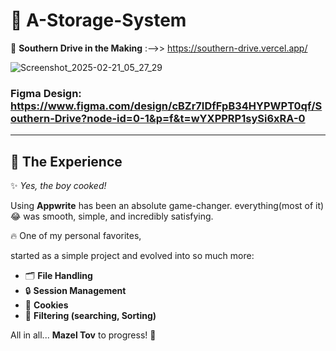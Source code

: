 # 🚀 A-Storage-System  
🌴 **Southern Drive in the Making** :-->> https://southern-drive.vercel.app/ 

![Screenshot_2025-02-21_05_27_29](https://github.com/user-attachments/assets/f0fa3bb0-b7e7-43c8-bcab-c3f0ab8072f7)

### Figma Design: https://www.figma.com/design/cBZr7IDfFpB34HYPWPT0qf/Southern-Drive?node-id=0-1&p=f&t=wYXPPRP1sySi6xRA-0
---

## 🎯 The Experience  

✨ *Yes, the boy cooked!*  

Using **Appwrite** has been an absolute game-changer. everything(most of it) 😂 was smooth, simple, and incredibly satisfying.  

🔥 One of my personal favorites, 

started as a simple project and evolved into so much more:  
- 🗂️ **File Handling**  
- 🔒 **Session Management**  
- 🍪 **Cookies**  
- 🎯 **Filtering (searching, Sorting)**

All in all... **Mazel Tov** to progress! 🥂  
